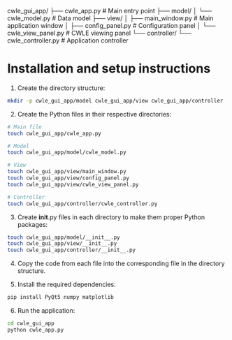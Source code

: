 cwle_gui_app/
├── cwle_app.py                  # Main entry point
├── model/
│   └── cwle_model.py            # Data model
├── view/
│   ├── main_window.py           # Main application window
│   ├── config_panel.py          # Configuration panel
│   └── cwle_view_panel.py       # CWLE viewing panel
└── controller/
    └── cwle_controller.py       # Application controller

# Installation and setup instructions

1. Create the directory structure:
```bash
mkdir -p cwle_gui_app/model cwle_gui_app/view cwle_gui_app/controller
```

2. Create the Python files in their respective directories:
```bash
# Main file
touch cwle_gui_app/cwle_app.py

# Model
touch cwle_gui_app/model/cwle_model.py

# View
touch cwle_gui_app/view/main_window.py
touch cwle_gui_app/view/config_panel.py
touch cwle_gui_app/view/cwle_view_panel.py

# Controller
touch cwle_gui_app/controller/cwle_controller.py
```

3. Create __init__.py files in each directory to make them proper Python packages:
```bash
touch cwle_gui_app/model/__init__.py
touch cwle_gui_app/view/__init__.py
touch cwle_gui_app/controller/__init__.py
```

4. Copy the code from each file into the corresponding file in the directory structure.

5. Install the required dependencies:
```bash
pip install PyQt5 numpy matplotlib
```

6. Run the application:
```bash
cd cwle_gui_app
python cwle_app.py
```